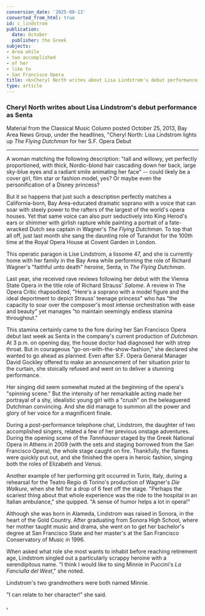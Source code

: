 ```yaml
---
conversion_date: '2025-08-13'
converted_from_html: true
id: c_lindstrom
publication:
  date: October
  publisher: the Greek
subjects:
- Area while
- two accomplished
- of her
- like to
- San Francisco Opera
title: <b>Cheryl North writes about Lisa Lindstrom's debut performance as Senta</b>
type: article
---
```


### **Cheryl North writes about Lisa Lindstrom's debut performance as Senta**

Material from the Classical Music Column posted October 25, 2013, Bay Area News Group, under the headlines, "Cheryl North: Lisa Lindstrom lights up *The Flying Dutchman* for her S.F. Opera Debut

***

A woman matching the following description: "tall and willowy, yet perfectly proportioned, with thick, Nordic-blond hair cascading down her back, large sky-blue eyes and a radiant smile animating her face" -- could likely be a cover girl, film star or fashion model, yes? Or maybe even the personification of a Disney princess?

But it so happens that just such a description perfectly matches a California-born, Bay Area-educated dramatic soprano with a voice that can soar with steely power to the rafters of the largest of the world's opera houses. Yet that same voice can also purr seductively into King Herod's ears or shimmer with girlish rapture while painting a portrait of a fate-wracked Dutch sea captain in Wagner's *The Flying Dutchman*. To top that all off, just last month she sang the daunting role of Turandot for the 100th time at the Royal Opera House at Covent Garden in London.

This operatic paragon is Lise Lindstrom, a lissome 47, and she is currently home with her family in the Bay Area while performing the role of Richard Wagner's "faithful unto death" heroine, Senta, in *The Flying Dutchman*.

Last year, she received rave reviews following her debut with the Vienna State Opera in the title role of Richard Strauss' *Salome*. A review in The Opera Critic rhapsodized, "Here's a soprano with a model figure and the ideal deportment to depict Strauss' teenage princess" who has "the capacity to soar over the composer's most intense orchestration with ease and beauty" yet manages "to maintain seemingly endless stamina throughout."

This stamina certainly came to the fore during her San Francisco Opera debut last week as Senta in the company's current production of *Dutchman*. At 3 p.m. on opening day, the house doctor had diagnosed her with strep throat. But in courageous "go-on-with-the-show-fashion," she declared she wanted to go ahead as planned. Even after S.F. Opera General Manager David Gockley offered to make an announcement of her situation prior to the curtain, she stoically refused and went on to deliver a stunning performance.

Her singing did seem somewhat muted at the beginning of the opera's "spinning scene." But the intensity of her remarkable acting made her portrayal of a shy, idealistic young girl with a "crush" on the beleaguered Dutchman convincing. And she did manage to summon all the power and glory of her voice for a magnificent finale.

During a post-performance telephone chat, Lindstrom, the daughter of two accomplished singers, related a few of her previous onstage adventures. During the opening scene of the *Tannhauser* staged by the Greek National Opera in Athens in 2009 (with the sets and staging borrowed from the San Francisco Opera), the whole stage caught on fire. Thankfully, the flames were quickly put out, and she finished the opera in heroic fashion, singing both the roles of Elizabeth and Venus.

Another example of her performing grit occurred in Turin, Italy, during a rehearsal for the Teatro Regio di Torino's production of Wagner's *Die Walkure*, when she fell for a drop of 6 feet off the stage. "Perhaps the scariest thing about that whole experience was the ride to the hospital in an Italian ambulance," she quipped. "A sense of humor helps a lot in opera!"

Although she was born in Alameda, Lindstrom was raised in Sonora, in the heart of the Gold Country. After graduating from Sonora High School, where her mother taught music and drama, she went on to get her bachelor's degree at San Francisco State and her master's at the San Francisco Conservatory of Music in 1996.

When asked what role she most wants to inhabit before reaching retirement age, Lindstrom singled out a particularly scrappy heroine with a serendipitous name. "I think I would like to sing Minnie in Puccini's *La Fanciulla del West*," she noted.

Lindstrom's two grandmothers were both named Minnie.

"I can relate to her character!" she said.

[.](http://www.northworks.net)